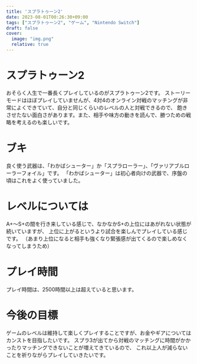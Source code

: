 ```yaml
---
title: 'スプラトゥーン2'
date: 2023-08-01T00:26:30+09:00
tags: ["スプラトゥーン2", "ゲーム", "Nintendo Switch"]
draft: false
cover:
  image: "img.png"
  relative: true
---
```


# スプラトゥーン2
おそらく人生で一番長くプレイしているのがスプラトゥーン2です。
ストーリーモードはほぼプレイしていませんが、4対4のオンライン対戦のマッチングが非常によくできていて、自分と同じくらいのレベルの人と対戦できるので、
飽きさせたない面白さがあります。また、相手や味方の動きを読んで、勝つための戦略を考えるのも楽しいです。

# ブキ
良く使う武器は、「わかばシューター」か「スプラローラー」、「ヴァリアブルローラーフォイル」です。
「わかばシューター」は初心者向けの武器で、序盤の頃はこれをよく使っていました。

# レベルについては
A+～S+の間を行き来している感じで、なかなかS+の上位にはあがれない状態が続いていますが、
上位に上がるというより試合を楽しんでプレイしている感じです。
（あまり上位になると相手も強くなり緊張感が出てくるので楽しめなくなってしまうため）

# プレイ時間
プレイ時間は、2500時間以上は超えていると思います。

# 今後の目標
ゲームのレベルは維持して楽しくプレイすることですが、お金やギアについてはカンストを目指したいです。
スプラ3が出てから対戦のマッチングに時間がかかったりマッチングできないことが増えてきているので、
これ以上人が減らないことを祈りながらプレイしていきたいです。